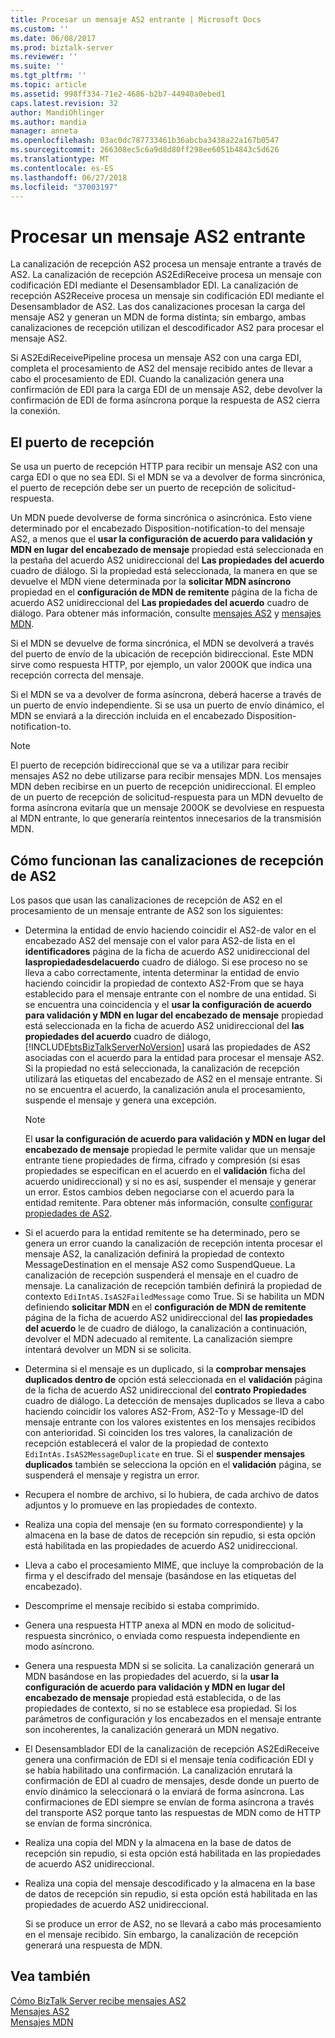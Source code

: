 ```yaml
---
title: Procesar un mensaje AS2 entrante | Microsoft Docs
ms.custom: ''
ms.date: 06/08/2017
ms.prod: biztalk-server
ms.reviewer: ''
ms.suite: ''
ms.tgt_pltfrm: ''
ms.topic: article
ms.assetid: 998ff334-71e2-4686-b2b7-44940a0ebed1
caps.latest.revision: 32
author: MandiOhlinger
ms.author: mandia
manager: anneta
ms.openlocfilehash: 03ac0dc787733461b36abcba3438a22a167b0547
ms.sourcegitcommit: 266308ec5c6a9d8d80ff298ee6051b4843c5d626
ms.translationtype: MT
ms.contentlocale: es-ES
ms.lasthandoff: 06/27/2018
ms.locfileid: "37003197"
---
```

# <a name="processing-an-incoming-as2-message"></a>Procesar un mensaje AS2 entrante
La canalización de recepción AS2 procesa un mensaje entrante a través de AS2. La canalización de recepción AS2EdiReceive procesa un mensaje con codificación EDI mediante el Desensamblador EDI. La canalización de recepción AS2Receive procesa un mensaje sin codificación EDI mediante el Desensamblador de AS2. Las dos canalizaciones procesan la carga del mensaje AS2 y generan un MDN de forma distinta; sin embargo, ambas canalizaciones de recepción utilizan el descodificador AS2 para procesar el mensaje AS2.  
  
 Si AS2EdiReceivePipeline procesa un mensaje AS2 con una carga EDI, completa el procesamiento de AS2 del mensaje recibido antes de llevar a cabo el procesamiento de EDI. Cuando la canalización genera una confirmación de EDI para la carga EDI de un mensaje AS2, debe devolver la confirmación de EDI de forma asíncrona porque la respuesta de AS2 cierra la conexión.  
  
## <a name="the-receive-port"></a>El puerto de recepción  
 Se usa un puerto de recepción HTTP para recibir un mensaje AS2 con una carga EDI o que no sea EDI. Si el MDN se va a devolver de forma sincrónica, el puerto de recepción debe ser un puerto de recepción de solicitud-respuesta.  
  
 Un MDN puede devolverse de forma sincrónica o asincrónica. Esto viene determinado por el encabezado Disposition-notification-to del mensaje AS2, a menos que el **usar la configuración de acuerdo para validación y MDN en lugar del encabezado de mensaje** propiedad está seleccionada en la pestaña del acuerdo AS2 unidireccional del  **Las propiedades del acuerdo** cuadro de diálogo. Si la propiedad está seleccionada, la manera en que se devuelve el MDN viene determinada por la **solicitar MDN asíncrono** propiedad en el **configuración de MDN de remitente** página de la ficha de acuerdo AS2 unidireccional del  **Las propiedades del acuerdo** cuadro de diálogo. Para obtener más información, consulte [mensajes AS2](../core/as2-messages.md) y [mensajes MDN](../core/mdn-messages.md).  
  
 Si el MDN se devuelve de forma sincrónica, el MDN se devolverá a través del puerto de envío de la ubicación de recepción bidireccional. Este MDN sirve como respuesta HTTP, por ejemplo, un valor 200OK que indica una recepción correcta del mensaje.  
  
 Si el MDN se va a devolver de forma asíncrona, deberá hacerse a través de un puerto de envío independiente. Si se usa un puerto de envío dinámico, el MDN se enviará a la dirección incluida en el encabezado Disposition-notification-to.  
  
> [!NOTE]
>  El puerto de recepción bidireccional que se va a utilizar para recibir mensajes AS2 no debe utilizarse para recibir mensajes MDN. Los mensajes MDN deben recibirse en un puerto de recepción unidireccional. El empleo de un puerto de recepción de solicitud-respuesta para un MDN devuelto de forma asíncrona evitaría que un mensaje 200OK se devolviese en respuesta al MDN entrante, lo que generaría reintentos innecesarios de la transmisión MDN.  
  
## <a name="how-the-as2-receive-pipelines-work"></a>Cómo funcionan las canalizaciones de recepción de AS2  
 Los pasos que usan las canalizaciones de recepción de AS2 en el procesamiento de un mensaje entrante de AS2 son los siguientes:  
  
- Determina la entidad de envío haciendo coincidir el AS2-de valor en el encabezado AS2 del mensaje con el valor para AS2-de lista en el **identificadores** página de la ficha de acuerdo AS2 unidireccional del **laspropiedadesdelacuerdo** cuadro de diálogo. Si ese proceso no se lleva a cabo correctamente, intenta determinar la entidad de envío haciendo coincidir la propiedad de contexto AS2-From que se haya establecido para el mensaje entrante con el nombre de una entidad. Si se encuentra una coincidencia y el **usar la configuración de acuerdo para validación y MDN en lugar del encabezado de mensaje** propiedad está seleccionada en la ficha de acuerdo AS2 unidireccional del **las propiedades del acuerdo** cuadro de diálogo, [!INCLUDE[btsBizTalkServerNoVersion](../includes/btsbiztalkservernoversion-md.md)] usará las propiedades de AS2 asociadas con el acuerdo para la entidad para procesar el mensaje AS2. Si la propiedad no está seleccionada, la canalización de recepción utilizará las etiquetas del encabezado de AS2 en el mensaje entrante. Si no se encuentra el acuerdo, la canalización anula el procesamiento, suspende el mensaje y genera una excepción.  
  
  > [!NOTE]
  >  El **usar la configuración de acuerdo para validación y MDN en lugar del encabezado de mensaje** propiedad le permite validar que un mensaje entrante tiene propiedades de firma, cifrado y compresión (si esas propiedades se especifican en el acuerdo en el **validación** ficha del acuerdo unidireccional) y si no es así, suspender el mensaje y generar un error. Estos cambios deben negociarse con el acuerdo para la entidad remitente. Para obtener más información, consulte [configurar propiedades de AS2](../core/configuring-as2-properties.md).  
  
- Si el acuerdo para la entidad remitente se ha determinado, pero se genera un error cuando la canalización de recepción intenta procesar el mensaje AS2, la canalización definirá la propiedad de contexto MessageDestination en el mensaje AS2 como SuspendQueue. La canalización de recepción suspenderá el mensaje en el cuadro de mensaje. La canalización de recepción también definirá la propiedad de contexto `EdiIntAS.IsAS2FailedMessage` como True. Si se habilita un MDN definiendo **solicitar MDN** en el **configuración de MDN de remitente** página de la ficha de acuerdo AS2 unidireccional del **las propiedades del acuerdo** le de cuadro de diálogo, la canalización a continuación, devolver el MDN adecuado al remitente. La canalización siempre intentará devolver un MDN si se solicita.  
  
- Determina si el mensaje es un duplicado, si la **comprobar mensajes duplicados dentro de** opción está seleccionada en el **validación** página de la ficha de acuerdo AS2 unidireccional del **contrato Propiedades** cuadro de diálogo. La detección de mensajes duplicados se lleva a cabo haciendo coincidir los valores AS2-From, AS2-To y Message-ID del mensaje entrante con los valores existentes en los mensajes recibidos con anterioridad. Si coinciden los tres valores, la canalización de recepción establecerá el valor de la propiedad de contexto `EdiIntAs.IsAS2MessageDuplicate` en true. Si el **suspender mensajes duplicados** también se selecciona la opción en el **validación** página, se suspenderá el mensaje y registra un error.  
  
- Recupera el nombre de archivo, si lo hubiera, de cada archivo de datos adjuntos y lo promueve en las propiedades de contexto.  
  
- Realiza una copia del mensaje (en su formato correspondiente) y la almacena en la base de datos de recepción sin repudio, si esta opción está habilitada en las propiedades de acuerdo AS2 unidireccional.  
  
- Lleva a cabo el procesamiento MIME, que incluye la comprobación de la firma y el descifrado del mensaje (basándose en las etiquetas del encabezado).  
  
- Descomprime el mensaje recibido si estaba comprimido.  
  
- Genera una respuesta HTTP anexa al MDN en modo de solicitud-respuesta sincrónico, o enviada como respuesta independiente en modo asíncrono.  
  
- Genera una respuesta MDN si se solicita. La canalización generará un MDN basándose en las propiedades del acuerdo, si la **usar la configuración de acuerdo para validación y MDN en lugar del encabezado de mensaje** propiedad está establecida, o de las propiedades de contexto, si no se establece esa propiedad. Si los parámetros de configuración y los encabezados en el mensaje entrante son incoherentes, la canalización generará un MDN negativo.  
  
- El Desensamblador EDI de la canalización de recepción AS2EdiReceive genera una confirmación de EDI si el mensaje tenía codificación EDI y se había habilitado una confirmación. La canalización enrutará la confirmación de EDI al cuadro de mensajes, desde donde un puerto de envío dinámico la seleccionará o la enviará de forma asíncrona. Las confirmaciones de EDI siempre se envían de forma asíncrona a través del transporte AS2 porque tanto las respuestas de MDN como de HTTP se envían de forma sincrónica.  
  
- Realiza una copia del MDN y la almacena en la base de datos de recepción sin repudio, si esta opción está habilitada en las propiedades de acuerdo AS2 unidireccional.  
  
- Realiza una copia del mensaje descodificado y la almacena en la base de datos de recepción sin repudio, si esta opción está habilitada en las propiedades de acuerdo AS2 unidireccional.  
  
  Si se produce un error de AS2, no se llevará a cabo más procesamiento en el mensaje recibido. Sin embargo, la canalización de recepción generará una respuesta de MDN.  
  
## <a name="see-also"></a>Vea también  
 [Cómo BizTalk Server recibe mensajes AS2](../core/how-biztalk-server-receives-as2-messages.md)   
 [Mensajes AS2](../core/as2-messages.md)   
 [Mensajes MDN](../core/mdn-messages.md)
